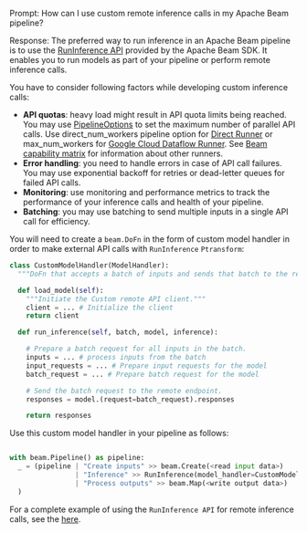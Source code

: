 Prompt:
How can I use custom remote inference calls in my Apache Beam pipeline?

Response:
The preferred way to run inference in an Apache Beam pipeline is to use the [RunInference API](https://beam.apache.org/releases/pydoc/current/apache_beam.ml.inference.html#apache_beam.ml.inference.RunInference) provided by the Apache Beam SDK. It enables you to run models as part of your pipeline or perform remote inference calls.

You have to consider following factors while developing custom inference calls:
- **API quotas**: heavy load might result in API quota limits being reached. You may use [PipelineOptions](https://beam.apache.org/documentation/programming-guide/#configuring-pipeline-options) to set the maximum number of parallel API calls. Use direct_num_workers pipeline option for [Direct Runner](https://beam.apache.org/documentation/runners/direct/) or max_num_workers for [Google Cloud Dataflow Runner](https://beam.apache.org/documentation/runners/dataflow/). See [Beam capability matrix](https://beam.apache.org/documentation/runners/capability-matrix/) for information about other runners.
- **Error handling**: you need to handle errors in case of API call failures. You may use exponential backoff for retries or dead-letter queues for failed API calls.
- **Monitoring**: use monitoring and performance metrics to track the performance of your inference calls and health of your pipeline.
- **Batching**: you may use batching to send multiple inputs in a single API call for efficiency.

You will need to create a `beam.DoFn` in the form of custom model handler in order to make external API calls with `RunInference` `Ptransform`:

```python
class CustomModelHandler(ModelHandler):
  """DoFn that accepts a batch of inputs and sends that batch to the remote API for inference"""

  def load_model(self):
    """Initiate the Custom remote API client."""
    client = ... # Initialize the client
    return client

  def run_inference(self, batch, model, inference):

    # Prepare a batch request for all inputs in the batch.
    inputs = ... # process inputs from the batch
    input_requests = ... # Prepare input requests for the model
    batch_request = ... # Prepare batch request for the model

    # Send the batch request to the remote endpoint.
    responses = model.(request=batch_request).responses

    return responses
```
Use this custom model handler in your pipeline as follows:
```python

with beam.Pipeline() as pipeline:
  _ = (pipeline | "Create inputs" >> beam.Create(<read input data>)
                | "Inference" >> RunInference(model_handler=CustomModelHandler())
                | "Process outputs" >> beam.Map(<write output data>)
  )
```

For a complete example of using the `RunInference API` for remote inference calls, see the [here](https://github.com/apache/beam/blob/master/examples/notebooks/beam-ml/custom_remote_inference.ipynb).
